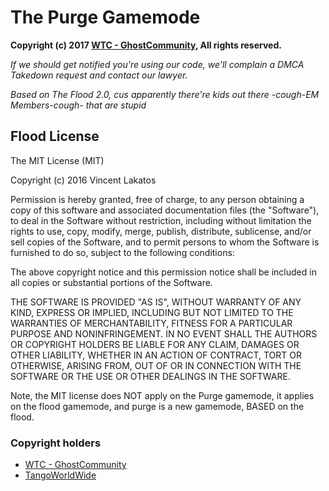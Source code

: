 # The Purge Gamemode

**Copyright (c) 2017 [WTC - GhostCommunity](https://wtcghostcommunity.com), All rights reserved.**

*If we should get notified you're using our code, we'll complain a DMCA Takedown request and contact our lawyer.*


*Based on The Flood 2.0, cus apparently there're kids out there -cough-EM Members-cough- that are stupid*


## Flood License

The MIT License (MIT)

Copyright (c) 2016 Vincent Lakatos

Permission is hereby granted, free of charge, to any person obtaining a copy
of this software and associated documentation files (the "Software"), to deal
in the Software without restriction, including without limitation the rights
to use, copy, modify, merge, publish, distribute, sublicense, and/or sell
copies of the Software, and to permit persons to whom the Software is
furnished to do so, subject to the following conditions:

The above copyright notice and this permission notice shall be included in all
copies or substantial portions of the Software.

THE SOFTWARE IS PROVIDED "AS IS", WITHOUT WARRANTY OF ANY KIND, EXPRESS OR
IMPLIED, INCLUDING BUT NOT LIMITED TO THE WARRANTIES OF MERCHANTABILITY,
FITNESS FOR A PARTICULAR PURPOSE AND NONINFRINGEMENT. IN NO EVENT SHALL THE
AUTHORS OR COPYRIGHT HOLDERS BE LIABLE FOR ANY CLAIM, DAMAGES OR OTHER
LIABILITY, WHETHER IN AN ACTION OF CONTRACT, TORT OR OTHERWISE, ARISING FROM,
OUT OF OR IN CONNECTION WITH THE SOFTWARE OR THE USE OR OTHER DEALINGS IN THE
SOFTWARE.

Note, the MIT license does NOT apply on the Purge gamemode, it applies on the flood gamemode, and purge is a new gamemode, BASED on the flood.

### Copyright holders
- [WTC - GhostCommunity](https://wtcghostcommunity.com)
- [TangoWorldWide](https://tangoworldwide.net/)
